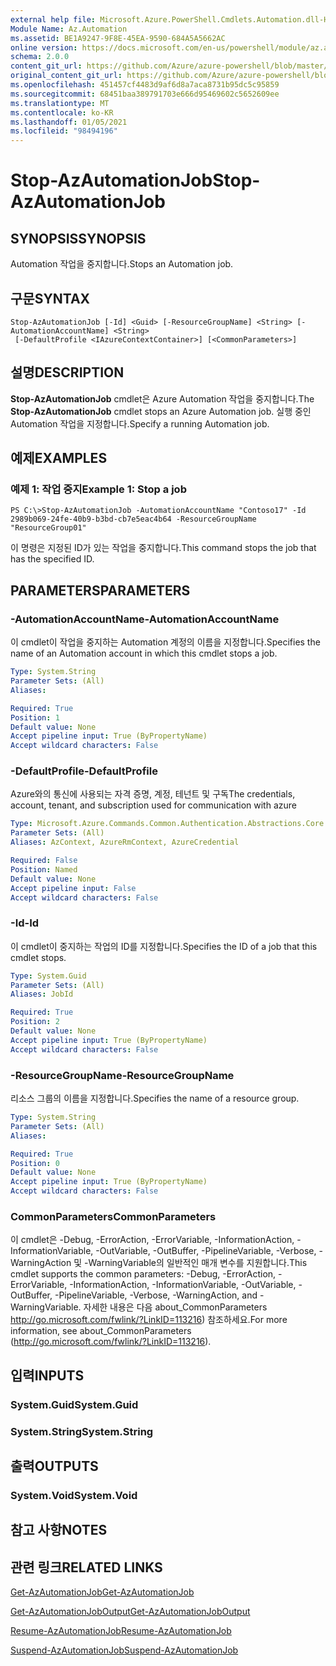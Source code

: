 ```yaml
---
external help file: Microsoft.Azure.PowerShell.Cmdlets.Automation.dll-Help.xml
Module Name: Az.Automation
ms.assetid: BE1A9247-9F8E-45EA-9590-684A5A5662AC
online version: https://docs.microsoft.com/en-us/powershell/module/az.automation/stop-azautomationjob
schema: 2.0.0
content_git_url: https://github.com/Azure/azure-powershell/blob/master/src/Automation/Automation/help/Stop-AzAutomationJob.md
original_content_git_url: https://github.com/Azure/azure-powershell/blob/master/src/Automation/Automation/help/Stop-AzAutomationJob.md
ms.openlocfilehash: 451457cf4483d9af6d8a7aca8731b95dc5c95859
ms.sourcegitcommit: 68451baa389791703e666d95469602c5652609ee
ms.translationtype: MT
ms.contentlocale: ko-KR
ms.lasthandoff: 01/05/2021
ms.locfileid: "98494196"
---
```

# <span data-ttu-id="bd3aa-101">Stop-AzAutomationJob</span><span class="sxs-lookup"><span data-stu-id="bd3aa-101">Stop-AzAutomationJob</span></span>

## <span data-ttu-id="bd3aa-102">SYNOPSIS</span><span class="sxs-lookup"><span data-stu-id="bd3aa-102">SYNOPSIS</span></span>
<span data-ttu-id="bd3aa-103">Automation 작업을 중지합니다.</span><span class="sxs-lookup"><span data-stu-id="bd3aa-103">Stops an Automation job.</span></span>

## <span data-ttu-id="bd3aa-104">구문</span><span class="sxs-lookup"><span data-stu-id="bd3aa-104">SYNTAX</span></span>

```
Stop-AzAutomationJob [-Id] <Guid> [-ResourceGroupName] <String> [-AutomationAccountName] <String>
 [-DefaultProfile <IAzureContextContainer>] [<CommonParameters>]
```

## <span data-ttu-id="bd3aa-105">설명</span><span class="sxs-lookup"><span data-stu-id="bd3aa-105">DESCRIPTION</span></span>
<span data-ttu-id="bd3aa-106">**Stop-AzAutomationJob** cmdlet은 Azure Automation 작업을 중지합니다.</span><span class="sxs-lookup"><span data-stu-id="bd3aa-106">The **Stop-AzAutomationJob** cmdlet stops an Azure Automation job.</span></span>
<span data-ttu-id="bd3aa-107">실행 중인 Automation 작업을 지정합니다.</span><span class="sxs-lookup"><span data-stu-id="bd3aa-107">Specify a running Automation job.</span></span>

## <span data-ttu-id="bd3aa-108">예제</span><span class="sxs-lookup"><span data-stu-id="bd3aa-108">EXAMPLES</span></span>

### <span data-ttu-id="bd3aa-109">예제 1: 작업 중지</span><span class="sxs-lookup"><span data-stu-id="bd3aa-109">Example 1: Stop a job</span></span>
```
PS C:\>Stop-AzAutomationJob -AutomationAccountName "Contoso17" -Id 2989b069-24fe-40b9-b3bd-cb7e5eac4b64 -ResourceGroupName "ResourceGroup01"
```

<span data-ttu-id="bd3aa-110">이 명령은 지정된 ID가 있는 작업을 중지합니다.</span><span class="sxs-lookup"><span data-stu-id="bd3aa-110">This command stops the job that has the specified ID.</span></span>

## <span data-ttu-id="bd3aa-111">PARAMETERS</span><span class="sxs-lookup"><span data-stu-id="bd3aa-111">PARAMETERS</span></span>

### <span data-ttu-id="bd3aa-112">-AutomationAccountName</span><span class="sxs-lookup"><span data-stu-id="bd3aa-112">-AutomationAccountName</span></span>
<span data-ttu-id="bd3aa-113">이 cmdlet이 작업을 중지하는 Automation 계정의 이름을 지정합니다.</span><span class="sxs-lookup"><span data-stu-id="bd3aa-113">Specifies the name of an Automation account in which this cmdlet stops a job.</span></span>

```yaml
Type: System.String
Parameter Sets: (All)
Aliases:

Required: True
Position: 1
Default value: None
Accept pipeline input: True (ByPropertyName)
Accept wildcard characters: False
```

### <span data-ttu-id="bd3aa-114">-DefaultProfile</span><span class="sxs-lookup"><span data-stu-id="bd3aa-114">-DefaultProfile</span></span>
<span data-ttu-id="bd3aa-115">Azure와의 통신에 사용되는 자격 증명, 계정, 테넌트 및 구독</span><span class="sxs-lookup"><span data-stu-id="bd3aa-115">The credentials, account, tenant, and subscription used for communication with azure</span></span>

```yaml
Type: Microsoft.Azure.Commands.Common.Authentication.Abstractions.Core.IAzureContextContainer
Parameter Sets: (All)
Aliases: AzContext, AzureRmContext, AzureCredential

Required: False
Position: Named
Default value: None
Accept pipeline input: False
Accept wildcard characters: False
```

### <span data-ttu-id="bd3aa-116">-Id</span><span class="sxs-lookup"><span data-stu-id="bd3aa-116">-Id</span></span>
<span data-ttu-id="bd3aa-117">이 cmdlet이 중지하는 작업의 ID를 지정합니다.</span><span class="sxs-lookup"><span data-stu-id="bd3aa-117">Specifies the ID of a job that this cmdlet stops.</span></span>

```yaml
Type: System.Guid
Parameter Sets: (All)
Aliases: JobId

Required: True
Position: 2
Default value: None
Accept pipeline input: True (ByPropertyName)
Accept wildcard characters: False
```

### <span data-ttu-id="bd3aa-118">-ResourceGroupName</span><span class="sxs-lookup"><span data-stu-id="bd3aa-118">-ResourceGroupName</span></span>
<span data-ttu-id="bd3aa-119">리소스 그룹의 이름을 지정합니다.</span><span class="sxs-lookup"><span data-stu-id="bd3aa-119">Specifies the name of a resource group.</span></span>

```yaml
Type: System.String
Parameter Sets: (All)
Aliases:

Required: True
Position: 0
Default value: None
Accept pipeline input: True (ByPropertyName)
Accept wildcard characters: False
```

### <span data-ttu-id="bd3aa-120">CommonParameters</span><span class="sxs-lookup"><span data-stu-id="bd3aa-120">CommonParameters</span></span>
<span data-ttu-id="bd3aa-121">이 cmdlet은 -Debug, -ErrorAction, -ErrorVariable, -InformationAction, -InformationVariable, -OutVariable, -OutBuffer, -PipelineVariable, -Verbose, -WarningAction 및 -WarningVariable의 일반적인 매개 변수를 지원합니다.</span><span class="sxs-lookup"><span data-stu-id="bd3aa-121">This cmdlet supports the common parameters: -Debug, -ErrorAction, -ErrorVariable, -InformationAction, -InformationVariable, -OutVariable, -OutBuffer, -PipelineVariable, -Verbose, -WarningAction, and -WarningVariable.</span></span> <span data-ttu-id="bd3aa-122">자세한 내용은 다음 about_CommonParameters http://go.microsoft.com/fwlink/?LinkID=113216) 참조하세요.</span><span class="sxs-lookup"><span data-stu-id="bd3aa-122">For more information, see about_CommonParameters (http://go.microsoft.com/fwlink/?LinkID=113216).</span></span>

## <span data-ttu-id="bd3aa-123">입력</span><span class="sxs-lookup"><span data-stu-id="bd3aa-123">INPUTS</span></span>

### <span data-ttu-id="bd3aa-124">System.Guid</span><span class="sxs-lookup"><span data-stu-id="bd3aa-124">System.Guid</span></span>

### <span data-ttu-id="bd3aa-125">System.String</span><span class="sxs-lookup"><span data-stu-id="bd3aa-125">System.String</span></span>

## <span data-ttu-id="bd3aa-126">출력</span><span class="sxs-lookup"><span data-stu-id="bd3aa-126">OUTPUTS</span></span>

### <span data-ttu-id="bd3aa-127">System.Void</span><span class="sxs-lookup"><span data-stu-id="bd3aa-127">System.Void</span></span>

## <span data-ttu-id="bd3aa-128">참고 사항</span><span class="sxs-lookup"><span data-stu-id="bd3aa-128">NOTES</span></span>

## <span data-ttu-id="bd3aa-129">관련 링크</span><span class="sxs-lookup"><span data-stu-id="bd3aa-129">RELATED LINKS</span></span>

[<span data-ttu-id="bd3aa-130">Get-AzAutomationJob</span><span class="sxs-lookup"><span data-stu-id="bd3aa-130">Get-AzAutomationJob</span></span>](./Get-AzAutomationJob.md)

[<span data-ttu-id="bd3aa-131">Get-AzAutomationJobOutput</span><span class="sxs-lookup"><span data-stu-id="bd3aa-131">Get-AzAutomationJobOutput</span></span>](./Get-AzAutomationJobOutput.md)

[<span data-ttu-id="bd3aa-132">Resume-AzAutomationJob</span><span class="sxs-lookup"><span data-stu-id="bd3aa-132">Resume-AzAutomationJob</span></span>](./Resume-AzAutomationJob.md)

[<span data-ttu-id="bd3aa-133">Suspend-AzAutomationJob</span><span class="sxs-lookup"><span data-stu-id="bd3aa-133">Suspend-AzAutomationJob</span></span>](./Suspend-AzAutomationJob.md)



